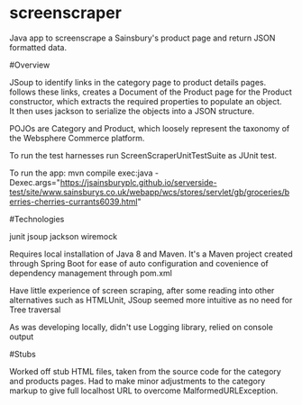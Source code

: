 # screenscraper
Java app to screenscrape a Sainsbury's product page and return JSON formatted data.

#Overview

JSoup to identify links in the category page to product details pages. follows these links, 
creates a Document of the Product page for the Product constructor, which extracts the 
required properties to populate an object.  
It then uses jackson to serialize the objects into a JSON structure.

POJOs are Category and Product, which loosely represent the taxonomy of the Websphere Commerce platform.

To run the test harnesses run ScreenScraperUnitTestSuite as JUnit test.

To run the app:
 mvn compile exec:java -Dexec.args="https://jsainsburyplc.github.io/serverside-test/site/www.sainsburys.co.uk/webapp/wcs/stores/servlet/gb/groceries/berries-cherries-currants6039.html"

#Technologies

junit 
jsoup
jackson
wiremock

Requires local installation of Java 8 and Maven.
It's a Maven project created through Spring Boot for ease of auto configuration and covenience of dependency management through pom.xml

Have little experience of screen scraping, after some reading into other alternatives such as HTMLUnit, JSoup seemed more intuitive as no need for Tree traversal  

As was developing locally, didn't use Logging library, relied on console output

#Stubs

Worked off stub HTML files, taken from the source code for the category and products pages.
Had to make minor adjustments to the category markup to give full localhost URL to overcome MalformedURLException.    



